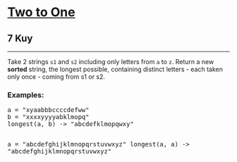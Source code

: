 <h1><a href="https://www.codewars.com/kata/5656b6906de340bd1b0000ac">Two to One</a></h1>
<h2>7 Kuy</h2>
<hr>
<p>Take 2 strings <code>s1</code> and <code>s2</code> including only letters from <code>a</code> to <code>z</code>. 
Return a new <strong>sorted</strong> string, the longest possible, 
containing distinct letters - each taken only once - coming from s1 or s2.</p>
<h3>Examples:</h3>
<pre>
a = "xyaabbbccccdefww"
b = "xxxxyyyyabklmopq"
longest(a, b) -> "abcdefklmopqwxy"

a = "abcdefghijklmnopqrstuvwxyz"
longest(a, a) -> "abcdefghijklmnopqrstuvwxyz"
</pre>